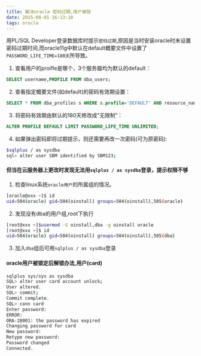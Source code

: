 ```yaml
---
title: 解决oracle 密码过期,用户被锁
date: 2015-08-05 16:13:18
tags: oracle
---
```

用PL/SQL Developer登录数据库时提示`密码过期`,原因是当时安装oracle时未设置密码过期时间,而oracle11g中默认在default概要文件中设置了`PASSWORD_LIFE_TIME=180天`所导致。
1. 查看用户的proifle是哪个，3个服务器均为默认的default：
```sql
SELECT username,PROFILE FROM dba_users;
```
2. 查看指定概要文件(如default)的密码有效期设置：
```sql
SELECT * FROM dba_profiles s WHERE s.profile='DEFAULT' AND resource_name='PASSWORD_LIFE_TIME';
```
3. 将密码有效期由默认的180天修改成“无限制”：
```sql
ALTER PROFILE DEFAULT LIMIT PASSWORD_LIFE_TIME UNLIMITED;
```
4. 如果弹出密码即将过期提示，则还需要再改一次密码(可为原密码):  
```bash
$sqlplus / as sysdba
sql> alter user SBM identified by SBM123;
```
<!-- more -->
#### 但当在云服务器上更改时发现无法用`sqlplus / as sysdba`登录，提示权限不够
1. 检查linux系统`oracle用户`的所属组的情况。
```bash
[oracle@xxx ~]$ id
uid=504(oracle) gid=504(oinstall) groups=504(oinstall),505(oracle)
```
2. 发现没有dba的用户组,root下执行
```bash
[root@xxx ~]$usermod -G oinstall,dba -g oinstall oracle
[root@xxx ~]$ id
uid=504(oracle) gid=504(oinstall) groups=504(oinstall),505(dba)
```
3. 加入`dba`组后可用`sqlplus / as sysdba`登录  

#### oracle用户被锁定后解锁办法,用户(card)
```bash
sqlplus sys/sys as sysdba
SQL> alter user card account unlock;
User altered.
SQL> commit;
Commit complete.
SQL> conn card
Enter password:
ERROR:
ORA-28001: the password has expired
Changing password for card
New password:
Retype new password:
Password changed
Connected.
```
